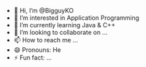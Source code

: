 - 👋 Hi, I’m @BigguyKO
- 👀 I’m interested in Application Programming
- 🌱 I’m currently learning Java & C++
- 💞️ I’m looking to collaborate on ...
- 📫 How to reach me ...
- 😄 Pronouns: He
- ⚡ Fun fact: ...

<!---
BigguyKO/BigguyKO is a ✨ special ✨ repository because its `README.md` (this file) appears on your GitHub profile.
You can click the Preview link to take a look at your changes.
--->
